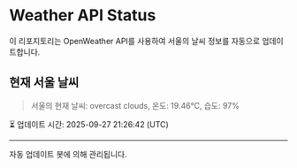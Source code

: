 
# Weather API Status

이 리포지토리는 OpenWeather API를 사용하여 서울의 날씨 정보를 자동으로 업데이트합니다.

## 현재 서울 날씨
> 서울의 현재 날씨: overcast clouds, 온도: 19.46°C, 습도: 97%

⏳ 업데이트 시간: 2025-09-27 21:26:42 (UTC)

---
자동 업데이트 봇에 의해 관리됩니다.
